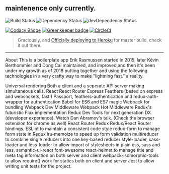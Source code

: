 ## maintenence only currently.

![Build Status](https://travis-ci.org/kaigouthro/react-redux-semantic-ui.svg?branch=master)
![Dependency Status](https://david-dm.org/kaigouthro/react-redux-semantic-ui.svg?branch=master)
![devDependency Status](https://david-dm.org/kaigouthro/react-redux-semantic-ui/dev-status.svg?branch=master)

[![Codacy Badge](https://api.codacy.com/project/badge/Grade/088181f9b9534f26a68d76ccd8b71410)](https://www.codacy.com/app/kaigouthro/react-redux-semantic-ui?utm_source=github.com&amp;utm_medium=referral&amp;utm_content=kaigouthro/react-redux-semantic-ui&amp;utm_campaign=Badge_Grade)
[![Greenkeeper badge](https://badges.greenkeeper.io/kaigouthro/react-redux-semantic-ui.svg)](https://greenkeeper.io/)
[![CircleCI](https://circleci.com/gh/kaigouthro/react-redux-semantic-ui/tree/master.svg?style=svg)](https://circleci.com/gh/kaigouthro/react-redux-semantic-ui/tree/master)

> Graciously, and [ Officially deploying to Heroku](https://react-redux-semantic-hotplate.herokuapp.com/) for master build, check it out there. 

-----
About
This is a boilerplate app Erik Rasmussen started in 2015, later Kévin Berthommier and Dong Cai maintained, and improved,and then it's been under my growth as of 2018 putting together and using the following technologies in a very crafty way to make "lightning fast." a reality.

Universal rendering
Both a client and a seperate API server making simultaneous calls.
React
React Router
Express
Feathers (based on express and websockets, fast!)
Passport, feathers-authentication and redux-auth-wrapper for authentication
Babel for ES6 and ES7 magic
Webpack for bundling
Webpack Dev Middleware
Webpack Hot Middleware
Redux's futuristic Flux implementation
Redux Dev Tools for next generation DX (developer experience). Watch Dan Abramov's talk. (Check the browser extension for chrome as well)
React Router Redux Redux/React Router bindings.
ESLint to maintain a consistent code style
redux-form to manage form state in Redux
lru-memoize to speed up form validation
multireducer to combine single reducers into one key-based reducer
style-loader, sass-loader and less-loader to allow import of stylesheets in plain css, sass and less,
semantic-ui-react
font-awesome
react-helmet to manage title and meta tag information on both server and client
webpack-isomorphic-tools to allow require() work for statics both on client and server
Jest to allow writing unit tests for the project.

